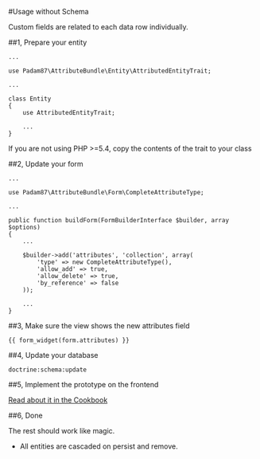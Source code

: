 #Usage without Schema

Custom fields are related to each data row individually.

##1, Prepare your entity

    ...

    use Padam87\AttributeBundle\Entity\AttributedEntityTrait;

    ...

    class Entity
    {
        use AttributedEntityTrait;

        ...
    }

If you are not using PHP >=5.4, copy the contents of the trait to your class

##2, Update your form

	...

    use Padam87\AttributeBundle\Form\CompleteAttributeType;

    ...

    public function buildForm(FormBuilderInterface $builder, array $options)
    {
        ...

        $builder->add('attributes', 'collection', array(
            'type' => new CompleteAttributeType(),
            'allow_add' => true,
            'allow_delete' => true,
            'by_reference' => false
        ));

        ...
    }

##3, Make sure the view shows the new attributes field

    {{ form_widget(form.attributes) }}

##4, Update your database

    doctrine:schema:update

##5, Implement the prototype on the frontend

[Read about it in the Cookbook](http://symfony.com/doc/current/cookbook/form/form_collections.html#cookbook-form-collections-new-prototype)

##6, Done

The rest should work like magic.

- All entities are cascaded on persist and remove.
